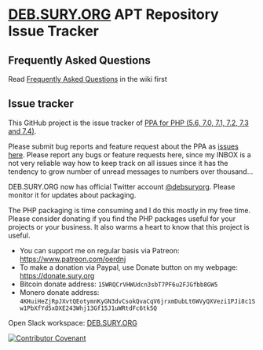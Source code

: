 # [DEB.SURY.ORG](https://deb.sury.org) APT Repository Issue Tracker

## Frequently Asked Questions

Read [Frequently Asked Questions](https://github.com/oerdnj/deb.sury.org/wiki/Frequently-Asked-Questions) in the wiki first

## Issue tracker

This GitHub project is the issue tracker of [PPA for PHP (5.6, 7.0, 7.1, 7.2, 7.3 and 7.4)](https://launchpad.net/~ondrej/+archive/ubuntu/php).

Please submit bug reports and feature request about the PPA as [issues here](https://github.com/oerdnj/deb.sury.org/issues).   Please report any bugs or feature requests here, since my INBOX is a not very reliable way how to keep track on all issues since it has the tendency to grow number of unread messages to numbers over thousand...

DEB.SURY.ORG now has official Twitter account [@debsuryorg](https://twitter.com/debsuryorg).  Please monitor it for updates about packaging.

The PHP packaging is time consuming and I do this mostly in my free time. Please consider donating if you find the PHP packages useful for your projects or your business. It also warms a heart to know that this project is useful.

* You can support me on regular basis via Patreon: https://www.patreon.com/oerdnj
* To make a donation via Paypal, use Donate button on my webpage: https://donate.sury.org
* Bitcoin donate address: `15WRQCrVHWUdcn3sbT7PF6u2FJGfbb8GW5`
* Monero donate address: `4KHuiHeZjRpJXvtQEotymnKyGN3dvCsokQvaCqV6jrxmDubLt6WVyQXVezi1PJi8c1Sw1PbXfYd5xDXE243Whj13Gf15J1uWRtdFc6tk5Q`

Open Slack workspace: [DEB.SURY.ORG](https://join.slack.com/t/debsuryorg/shared_invite/enQtNTY2MTg0MDg2NjI4LWEwNDliMWIyY2U0OWJjOTQ1YzFhNzc3OGMzY2U4NWM5MDE4OWJhNGE2OTNhNDkwZDkzNzY2ZWNiMzgyY2Y5ZTI)

[![Contributor Covenant](https://img.shields.io/badge/Contributor%20Covenant-v2.0%20adopted-ff69b4.svg)](code_of_conduct.md)
